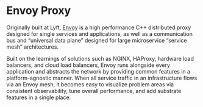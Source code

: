 # Envoy Proxy

Originally built at Lyft, [Envoy](https://www.envoyproxy.io/) is a high performance C++ distributed proxy designed for single services and applications, as well as a communication bus and “universal data plane” designed for large microservice “service mesh” architectures.

Built on the learnings of solutions such as NGINX, HAProxy, hardware load balancers, and cloud load balancers, Envoy runs alongside every application and abstracts the network by providing common features in a platform-agnostic manner. When all service traffic in an infrastructure flows via an Envoy mesh, it becomes easy to visualize problem areas via consistent observability, tune overall performance, and add substrate features in a single place.
